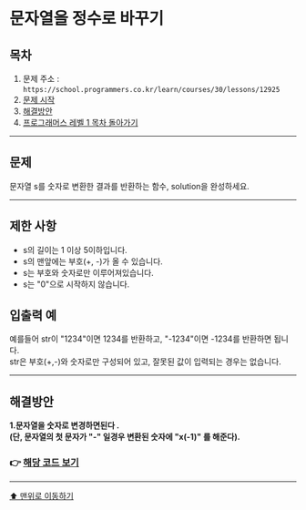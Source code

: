 # 문자열을 정수로 바꾸기

## 목차

1. 문제 주소 : `https://school.programmers.co.kr/learn/courses/30/lessons/12925`
2. [문제 시작](#문제)
3. [해결방안](#해결방안)
4. [프로그래머스 레벨 1 목차 돌아가기](../README.md)
___

## 문제

문자열 s를 숫자로 변환한 결과를 반환하는 함수, solution을 완성하세요.

___

## 제한 사항

+ s의 길이는 1 이상 5이하입니다.
+ s의 맨앞에는 부호(+, -)가 올 수 있습니다.
+ s는 부호와 숫자로만 이루어져있습니다.
+ s는 "0"으로 시작하지 않습니다.

## 입출력 예

예를들어 str이 "1234"이면 1234를 반환하고, "-1234"이면 -1234를 반환하면 됩니다. <br>
str은 부호(+,-)와 숫자로만 구성되어 있고, 잘못된 값이 입력되는 경우는 없습니다.

___

## 해결방안
**1.문자열을 숫자로 변경하면된다 .** <br>
**(단, 문자열의 첫 문자가 "-" 일경우 변환된 숫자에 "x(-1)" 를 해준다).** <br>

### 👉 [해당 코드 보기](문자열을정수로바꾸기.java)

---

[⬆ 맨위로 이동하기](#문자열을-정수로-바꾸기)